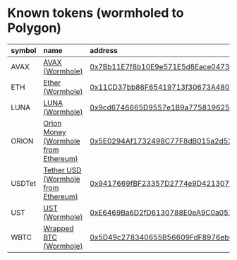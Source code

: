 
Known tokens (wormholed to Polygon)
===================================
  
| symbol   | name                                                                              | address                                                                                                                | origin    | sourceAddress                                                                                                         | markets                                  | symbol   |
|:---------|:----------------------------------------------------------------------------------|:-----------------------------------------------------------------------------------------------------------------------|:----------|:----------------------------------------------------------------------------------------------------------------------|:-----------------------------------------|:-----------------|
| AVAX     | [AVAX (Wormhole)](http://coingecko.com/en/coins/avalanche)                        | [0x7Bb11E7f8b10E9e571E5d8Eace04735fDFB2358a](https://polygonscan.com/token/0x7Bb11E7f8b10E9e571E5d8Eace04735fDFB2358a) | avalanche | [0xb31f66aa3c1e785363f0875a1b74e27b85fd66c7](https://snowtrace.io/address/0xb31f66aa3c1e785363f0875a1b74e27b85fd66c7) |                                          | AVAX             |
| ETH      | [Ether (Wormhole)](http://coingecko.com/en/coins/ether)                           | [0x11CD37bb86F65419713f30673A480EA33c826872](https://polygonscan.com/token/0x11CD37bb86F65419713f30673A480EA33c826872) | ethereum  | [0xc02aaa39b223fe8d0a0e5c4f27ead9083c756cc2](https://etherscan.io/address/0xc02aaa39b223fe8d0a0e5c4f27ead9083c756cc2) | [quickswap](https://quickswap.exchange/) | ETH              |
| LUNA     | [LUNA (Wormhole)](http://coingecko.com/en/coins/terra-luna)                       | [0x9cd6746665D9557e1B9a775819625711d0693439](https://polygonscan.com/token/0x9cd6746665D9557e1B9a775819625711d0693439) | terra     | [uluna](https://finder.terra.money/columbus-5/address/uluna)                                                          | [quickswap](https://quickswap.exchange/) | LUNA             |
| ORION    | [Orion Money (Wormhole from Ethereum)](http://coingecko.com/en/coins/orion-money) | [0x5E0294Af1732498C77F8dB015a2d52a76298542B](https://polygonscan.com/token/0x5E0294Af1732498C77F8dB015a2d52a76298542B) | ethereum  | [0x727f064a78dc734d33eec18d5370aef32ffd46e4](https://etherscan.io/address/0x727f064a78dc734d33eec18d5370aef32ffd46e4) |                                          | ORION            |
| USDTet   | [Tether USD (Wormhole from Ethereum)](http://coingecko.com/en/coins/tether)       | [0x9417669fBF23357D2774e9D421307bd5eA1006d2](https://polygonscan.com/token/0x9417669fBF23357D2774e9D421307bd5eA1006d2) | ethereum  | [0xdac17f958d2ee523a2206206994597c13d831ec7](https://etherscan.io/address/0xdac17f958d2ee523a2206206994597c13d831ec7) | [quickswap](https://quickswap.exchange/) | USDTet           |
| UST      | [UST (Wormhole)](http://coingecko.com/en/coins/terra-usd)                         | [0xE6469Ba6D2fD6130788E0eA9C0a0515900563b59](https://polygonscan.com/token/0xE6469Ba6D2fD6130788E0eA9C0a0515900563b59) | terra     | [uusd](https://finder.terra.money/columbus-5/address/uusd)                                                            | [quickswap](https://quickswap.exchange/) | UST              |
| WBTC     | [Wrapped BTC (Wormhole)](http://coingecko.com/en/coins/wrapped-bitcoin)           | [0x5D49c278340655B56609FdF8976eb0612aF3a0C3](https://polygonscan.com/token/0x5D49c278340655B56609FdF8976eb0612aF3a0C3) | ethereum  | [0x2260fac5e5542a773aa44fbcfedf7c193bc2c599](https://etherscan.io/address/0x2260fac5e5542a773aa44fbcfedf7c193bc2c599) |                                          | WBTC             |